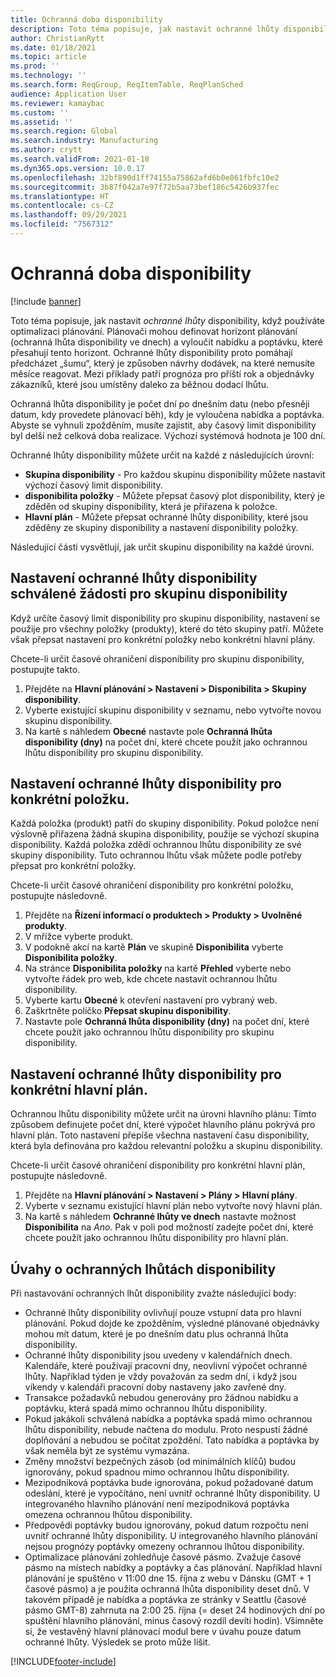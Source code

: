 ```yaml
---
title: Ochranná doba disponibility
description: Toto téma popisuje, jak nastavit ochranné lhůty disponibility, když používáte optimalizaci plánování. Ochranná lhůta disponibility označuje váš plánovací horizont a limit.
author: ChristianRytt
ms.date: 01/18/2021
ms.topic: article
ms.prod: ''
ms.technology: ''
ms.search.form: ReqGroup, ReqItemTable, ReqPlanSched
audience: Application User
ms.reviewer: kamaybac
ms.custom: ''
ms.assetid: ''
ms.search.region: Global
ms.search.industry: Manufacturing
ms.author: crytt
ms.search.validFrom: 2021-01-18
ms.dyn365.ops.version: 10.0.17
ms.openlocfilehash: 32bf890d1ff74155a75862afd6b0e861fbfc10e2
ms.sourcegitcommit: 3b87f042a7e97f72b5aa73bef186c5426b937fec
ms.translationtype: HT
ms.contentlocale: cs-CZ
ms.lasthandoff: 09/29/2021
ms.locfileid: "7567312"
---
```

# <a name="coverage-time-fences"></a>Ochranná doba disponibility

[!include [banner](../../includes/banner.md)]

Toto téma popisuje, jak nastavit *ochranné lhůty* disponibility, když používáte optimalizaci plánování. Plánovači mohou definovat horizont plánování (ochranná lhůta disponibility ve dnech) a vyloučit nabídku a poptávku, které přesahují tento horizont. Ochranné lhůty disponibility proto pomáhají předcházet „šumu“, který je způsoben návrhy dodávek, na které nemusíte měsíce reagovat. Mezi příklady patří prognóza pro příští rok a objednávky zákazníků, které jsou umístěny daleko za běžnou dodací lhůtu.

Ochranná lhůta disponibility je počet dní po dnešním datu (nebo přesněji datum, kdy provedete plánovací běh), kdy je vyloučena nabídka a poptávka. Abyste se vyhnuli zpožděním, musíte zajistit, aby časový limit disponibility byl delší než celková doba realizace. Výchozí systémová hodnota je 100 dní.

Ochranné lhůty disponibility můžete určit na každé z následujících úrovní:

- **Skupina disponibility** - Pro každou skupinu disponibility můžete nastavit výchozí časový limit disponibility.
- **disponibilita položky** - Můžete přepsat časový plot disponibility, který je zděděn od skupiny disponibility, která je přiřazena k položce.
- **Hlavní plán** - Můžete přepsat ochranné lhůty disponibility, které jsou zděděny ze skupiny disponibility a nastavení disponibility položky.

Následující části vysvětlují, jak určit skupinu disponibility na každé úrovni.

## <a name="set-a-coverage-time-fence-for-a-coverage-group"></a>Nastavení ochranné lhůty disponibility schválené žádosti pro skupinu disponibility

Když určíte časový limit disponibility pro skupinu disponibility, nastavení se použije pro všechny položky (produkty), které do této skupiny patří. Můžete však přepsat nastavení pro konkrétní položky nebo konkrétní hlavní plány.

Chcete-li určit časové ohraničení disponibility pro skupinu disponibility, postupujte takto.

1. Přejděte na **Hlavní plánování \> Nastavení \> Disponibilita \> Skupiny disponibility**.
1. Vyberte existující skupinu disponibility v seznamu, nebo vytvořte novou skupinu disponibility.
1. Na kartě s náhledem **Obecné** nastavte pole **Ochranná lhůta disponibility (dny)** na počet dní, které chcete použít jako ochrannou lhůtu disponibility pro skupinu disponibility.

## <a name="set-a-coverage-time-fence-for-a-specific-item"></a>Nastavení ochranné lhůty disponibility pro konkrétní položku.

Každá položka (produkt) patří do skupiny disponibility. Pokud položce není výslovně přiřazena žádná skupina disponibility, použije se výchozí skupina disponibility. Každá položka zdědí ochrannou lhůtu disponibility ze své skupiny disponibility. Tuto ochrannou lhůtu však můžete podle potřeby přepsat pro konkrétní položky.

Chcete-li určit časové ohraničení disponibility pro konkrétní položku, postupujte následovně.

1. Přejděte na **Řízení informací o produktech \> Produkty \> Uvolněné produkty**.
1. V mřížce vyberte produkt.
1. V podokně akcí na kartě **Plán** ve skupině **Disponibilita** vyberte **Disponibilita položky**.
1. Na stránce **Disponibilita položky** na kartě **Přehled** vyberte nebo vytvořte řádek pro web, kde chcete nastavit ochrannou lhůtu disponibility.
1. Vyberte kartu **Obecné** k otevření nastavení pro vybraný web.
1. Zaškrtněte políčko **Přepsat skupinu disponibility**.
1. Nastavte pole **Ochranná lhůta disponibility (dny)** na počet dní, které chcete použít jako ochrannou lhůtu disponibility pro skupinu disponibility.

## <a name="set-a-coverage-time-fence-for-a-specific-master-plan"></a>Nastavení ochranné lhůty disponibility pro konkrétní hlavní plán.

Ochrannou lhůtu disponibility můžete určit na úrovni hlavního plánu: Tímto způsobem definujete počet dní, které výpočet hlavního plánu pokrývá pro hlavní plán. Toto nastavení přepíše všechna nastavení času disponibility, která byla definována pro každou relevantní položku a skupinu disponibility.

Chcete-li určit časové ohraničení disponibility pro konkrétní hlavní plán, postupujte následovně.

1. Přejděte na **Hlavní plánování \> Nastavení \> Plány \> Hlavní plány**.
1. Vyberte v seznamu existující hlavní plán nebo vytvořte nový hlavní plán.
1. Na kartě s náhledem **Ochranné lhůty ve dnech** nastavte možnost **Disponibilita** na *Ano*. Pak v poli pod možností zadejte počet dní, které chcete použít jako ochrannou lhůtu disponibility pro hlavní plán.

## <a name="considerations-for-coverage-time-fences"></a>Úvahy o ochranných lhůtách disponibility

Při nastavování ochranných lhůt disponibility zvažte následující body:

- Ochranné lhůty disponibility ovlivňují pouze vstupní data pro hlavní plánování. Pokud dojde ke zpožděním, výsledné plánované objednávky mohou mít datum, které je po dnešním datu plus ochranná lhůta disponibility.
- Ochranné lhůty disponibility jsou uvedeny v kalendářních dnech. Kalendáře, které používají pracovní dny, neovlivní výpočet ochranné lhůty. Například týden je vždy považován za sedm dní, i když jsou víkendy v kalendáři pracovní doby nastaveny jako zavřené dny.
- Transakce požadavků nebudou generovány pro žádnou nabídku a poptávku, která spadá mimo ochrannou lhůtu disponibility.
- Pokud jakákoli schválená nabídka a poptávka spadá mimo ochrannou lhůtu disponibility, nebude načtena do modulu. Proto nespustí žádné doplňování a nebudou se počítat zpoždění. Tato nabídka a poptávka by však neměla být ze systému vymazána.
- Změny množství bezpečných zásob (od minimálních klíčů) budou ignorovány, pokud spadnou mimo ochrannou lhůtu disponibility.
- Mezipodniková poptávka bude ignorována, pokud požadované datum odeslání, které je vypočítáno, není uvnitř ochranné lhůty disponibility. U integrovaného hlavního plánování není mezipodniková poptávka omezena ochrannou lhůtou disponibility.
- Předpovědi poptávky budou ignorovány, pokud datum rozpočtu není uvnitř ochranné lhůty disponibility. U integrovaného hlavního plánování nejsou prognózy poptávky omezeny ochrannou lhůtou disponibility.
- Optimalizace plánování zohledňuje časové pásmo. Zvažuje časové pásmo na místech nabídky a poptávky a čas plánování. Například hlavní plánování je spuštěno v 11:00 dne 15. října z webu v Dánsku (GMT + 1 časové pásmo) a je použita ochranná lhůta disponibility deset dnů. V takovém případě je nabídka a poptávka ze stránky v Seattlu (časové pásmo GMT-8) zahrnuta na 2:00 25. října (= deset 24 hodinových dní po spuštění hlavního plánování, minus časový rozdíl devíti hodin). Všimněte si, že vestavěný hlavní plánovací modul bere v úvahu pouze datum ochranné lhůty. Výsledek se proto může lišit.


[!INCLUDE[footer-include](../../../includes/footer-banner.md)]
